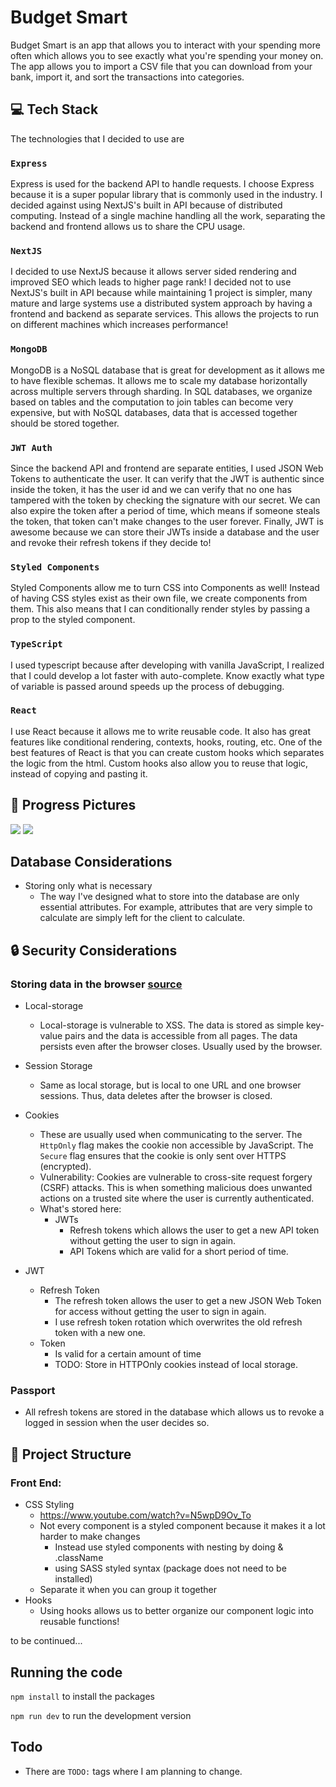 # Budget Smart

Budget Smart is an app that allows you to interact with your spending more often which allows you to see exactly what you're spending your money on. The app allows you to import a CSV file that you can download from your bank, import it, and sort the transactions into categories.

## 💻 Tech Stack

The technologies that I decided to use are

### `Express`

Express is used for the backend API to handle requests. I choose Express because it is a super popular library that is commonly used in the industry. I decided against using NextJS's built in API because of distributed computing. Instead of a single machine handling all the work, separating the backend and frontend allows us to share the CPU usage.

### `NextJS`

I decided to use NextJS because it allows server sided rendering and improved SEO which leads to higher page rank! I decided not to use NextJS's built in API because while maintaining 1 project is simpler, many mature and large systems use a distributed system approach by having a frontend and backend as separate services. This allows the projects to run on different machines which increases performance!

### `MongoDB`

MongoDB is a NoSQL database that is great for development as it allows me to have flexible schemas. It allows me to scale my database horizontally across multiple servers through sharding. In SQL databases, we organize based on tables and the computation to join tables can become very expensive, but with NoSQL databases, data that is accessed together should be stored together.

### `JWT Auth`

Since the backend API and frontend are separate entities, I used JSON Web Tokens to authenticate the user. It can verify that the JWT is authentic since inside the token, it has the user id and we can verify that no one has tampered with the token by checking the signature with our secret. We can also expire the token after a period of time, which means if someone steals the token, that token can't make changes to the user forever. Finally, JWT is awesome because we can store their JWTs inside a database and the user and revoke their refresh tokens if they decide to!

### `Styled Components`

Styled Components allow me to turn CSS into Components as well! Instead of having CSS styles exist as their own file, we create components from them. This also means that I can conditionally render styles by passing a prop to the styled component.

### `TypeScript`

I used typescript because after developing with vanilla JavaScript, I realized that I could develop a lot faster with auto-complete. Know exactly what type of variable is passed around speeds up the process of debugging.

### `React`

I use React because it allows me to write reusable code. It also has great features like conditional rendering, contexts, hooks, routing, etc. One of the best features of React is that you can create custom hooks which separates the logic from the html. Custom hooks also allow you to reuse that logic, instead of copying and pasting it.

## 📸 Progress Pictures

<img src="https://gitlab.tylerchen.ca/tylerchen/smart-budget/-/raw/main/images/sort.png">
<img src="https://gitlab.tylerchen.ca/tylerchen/smart-budget/-/raw/main/images/drag.png">

## Database Considerations

- Storing only what is necessary
  - The way I've designed what to store into the database are only essential attributes. For example, attributes that are very simple to calculate are simply left for the client to calculate.


## 🔒 Security Considerations

### Storing data in the browser [source](https://stackoverflow.com/questions/3220660/local-storage-vs-cookies)

- Local-storage
  - Local-storage is vulnerable to XSS. The data is stored as simple key-value pairs and the data is accessible from all pages. The data persists even after the browser closes. Usually used by the browser.
- Session Storage
  - Same as local storage, but is local to one URL and one browser sessions. Thus, data deletes after the browser is closed.
- Cookies

  - These are usually used when communicating to the server. The `HttpOnly` flag makes the cookie non accessible by JavaScript. The `Secure` flag ensures that the cookie is only sent over HTTPS (encrypted).
  - Vulnerability: Cookies are vulnerable to cross-site request forgery (CSRF) attacks. This is when something malicious does unwanted actions on a trusted site where the user is currently authenticated.
  - What's stored here:
    - JWTs
      - Refresh tokens which allows the user to get a new API token without getting the user to sign in again.
      - API Tokens which are valid for a short period of time.

- JWT
  - Refresh Token
    - The refresh token allows the user to get a new JSON Web Token for access without getting the user to sign in again.
    - I use refresh token rotation which overwrites the old refresh token with a new one.
  - Token
    - Is valid for a certain amount of time
    - TODO: Store in HTTPOnly cookies instead of local storage.

### Passport

- All refresh tokens are stored in the database which allows us to revoke a logged in session when the user decides so.

## 🧭 Project Structure

### Front End:

- CSS Styling
  - https://www.youtube.com/watch?v=N5wpD9Ov_To
  - Not every component is a styled component because it makes it a lot harder to make changes
    - Instead use styled components with nesting by doing & .className
    - using SASS styled syntax (package does not need to be installed)
  - Separate it when you can group it together
- Hooks
  - Using hooks allows us to better organize our component logic into reusable functions!


to be continued...

## Running the code

`npm install` to install the packages

`npm run dev` to run the development version

## Todo
- There are `TODO:` tags where I am planning to change.

